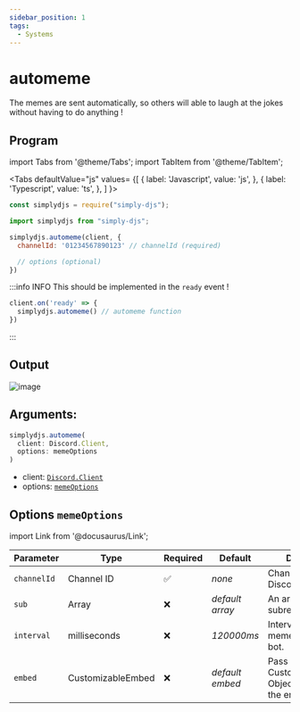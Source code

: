 ```yaml
---
sidebar_position: 1
tags:
  - Systems
---
```


# automeme

The memes are sent automatically, so others will able to laugh at the jokes without having to do anything !

## Program

import Tabs from '@theme/Tabs';
import TabItem from '@theme/TabItem';

<Tabs
  defaultValue="js"
  values= {[
    { label: 'Javascript', value: 'js', },
    { label: 'Typescript', value: 'ts', },
  ]
}>
<TabItem value="js">

```js
const simplydjs = require("simply-djs");
```

</TabItem>

<TabItem value="ts">

```ts
import simplydjs from "simply-djs";
```

</TabItem>

</Tabs>

```js
simplydjs.automeme(client, { 
  channelId: '01234567890123' // channelId (required)

  // options (optional)
})
```


:::info INFO
This should be implemented in the `ready` event !

```js
client.on('ready' => {
  simplydjs.automeme() // automeme function
})
```
:::

## Output

![image](https://user-images.githubusercontent.com/71836991/173195081-b27b0f7f-244a-48a1-871a-f279c52670d5.png)

## Arguments:
```ts
simplydjs.automeme(
  client: Discord.Client,
  options: memeOptions
)
```

- client: [`Discord.Client`](https://discord.js.org/#/docs/discord.js/stable/class/Client)
- options: [`memeOptions`](#options-memeoptions)

## Options `memeOptions`

import Link from '@docusaurus/Link';

| Parameter | Type | Required | Default    | Description |
| --------- | ----- | -------- | -------- | ---------- |
| `channelId`       | <Link to="https://discord.js.org/#/docs/discord.js/stable/class/Channel?scrollTo=id">Channel ID</Link>       | ✅        | _none_     | Channel ID of a Discord `TextChannel`    |
| `sub` | <Link to="https://developer.mozilla.org/en-US/docs/Web/JavaScript/Reference/Global_Objects/Array">Array</Link> | ❌        | _default array_  | An array of custom subreddits                            |
| `interval`   | <Link to="https://developer.mozilla.org/en-US/docs/Web/JavaScript/Reference/Global_Objects/String">milliseconds</Link>     | ❌        | _120000ms_ | Interval between memes sent by the bot. |
| `embed` | <Link to="/docs/types/CustomizableEmbed">CustomizableEmbed</Link>         | ❌        | _default embed_  | Pass a CustomizableEmbed Object to customize the embed  |

